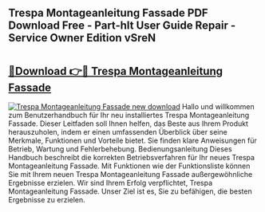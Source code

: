 ## Trespa Montageanleitung Fassade PDF Download Free - Part-hIt User Guide Repair - Service Owner Edition vSreN

# <h2><a href="http://df74ke.blite.top/?on=Trespa+Montageanleitung+Fassade">🔗Download 👉🔴 Trespa Montageanleitung Fassade</a></h2>

[![Trespa Montageanleitung Fassade new download](https://i.imgur.com/lujVjoI.png)](http://df74ke.blite.top/?on=Trespa+Montageanleitung+Fassade)
Hallo und willkommen zum Benutzerhandbuch für Ihr neu installiertes Trespa Montageanleitung Fassade. Dieser Leitfaden soll Ihnen helfen, das Beste aus Ihrem Produkt herauszuholen, indem er einen umfassenden Überblick über seine Merkmale, Funktionen und Vorteile bietet. Sie finden klare Anweisungen für Betrieb, Wartung und Fehlerbehebung. Bedienungsanleitung Dieses Handbuch beschreibt die korrekten Betriebsverfahren für Ihr neues Trespa Montageanleitung Fassade. Mit Funktionen wie der Funktionsliste können Sie mit Ihrem neuen Trespa Montageanleitung Fassade außergewöhnliche Ergebnisse erzielen. Wir sind Ihrem Erfolg verpflichtet, Trespa Montageanleitung Fassade. Unser Ziel ist es, Sie zu befähigen, die besten Ergebnisse zu erzielen.
